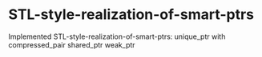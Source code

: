# STL-style-realization-of-smart-ptrs
Implemented STL-style-realization-of-smart-ptrs:
 unique_ptr with compressed_pair
 shared_ptr
 weak_ptr
